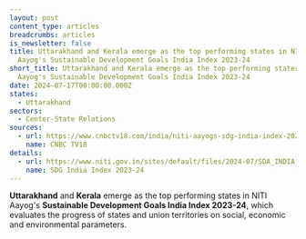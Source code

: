 ```yaml
---
layout: post
content_type: articles
breadcrumbs: articles
is_newsletter: false
title: Uttarakhand and Kerala emerge as the top performing states in NITI
  Aayog's Sustainable Development Goals India Index 2023-24
short_title: Uttarakhand and Kerala emerge as the top performing states in NITI
  Aayog's Sustainable Development Goals India Index 2023-24
date: 2024-07-17T00:00:00.000Z
states:
  - Uttarakhand
sectors:
  - Center-State Relations
sources:
  - url: https://www.cnbctv18.com/india/niti-aayogs-sdg-india-index-2023-24-kerala-retains-top-rank-bihar-worst-performer-19442701.htm
    name: CNBC TV18
details:
  - url: https://www.niti.gov.in/sites/default/files/2024-07/SDA_INDIA_0.pdf
    name: SDG India Index 2023-24
---
```

**Uttarakhand** and **Kerala** emerge as the top performing states in NITI Aayog's **Sustainable Development Goals India Index 2023-24**, which evaluates the progress of states and union territories on social, economic and environmental parameters.
